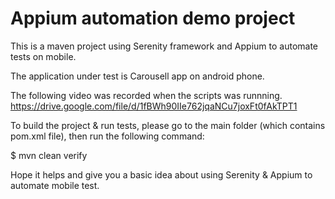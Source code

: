 # Appium automation demo project

This is a maven project using Serenity framework and Appium to automate tests on mobile.

The application under test is Carousell app on android phone.

The following video was recorded when the scripts was runnning.
https://drive.google.com/file/d/1fBWh90IIe762jqaNCu7joxFt0fAkTPT1

To build the project & run tests, please go to the main folder (which contains pom.xml file), then run the following command:

$ mvn clean verify

Hope it helps and give you a basic idea about using Serenity & Appium to automate mobile test.

